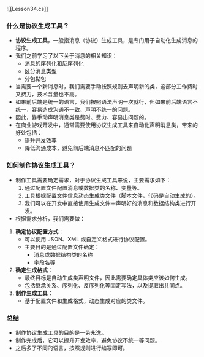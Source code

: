 ![[Lesson34.cs]]

### 什么是协议生成工具？
- **协议生成工具**，一般指消息（协议）生成工具，是专门用于自动化生成消息的程序。
- 我们之前学习了以下关于消息的相关知识：
    - 消息的序列化和反序列化
    - 区分消息类型
    - 分包黏包
- 当需要一个新消息时，我们需要手动按照规则去声明新的类，这部分工作费时又费力，技术含量也不高。
- 如果前后端是统一的语言，我们按照语法声明一次就行，但如果前后端语言不统一，容易造成沟通不一致、声明不统一的问题。
- 因此，靠手动声明消息类是费时、费力、容易出问题的。
- 在商业游戏开发中，通常需要使用协议生成工具来自动化声明消息类，带来的好处包括：
    - 提升开发效率
    - 降低沟通成本，避免前后端消息不匹配的问题

### 如何制作协议生成工具？
- 制作工具需要确定需求，对于协议生成工具来说，主要需求如下：
    1. 通过配置文件配置消息或数据类的名称、变量等。
    2. 工具根据配置文件信息动态生成类文件（脚本文件，代码是自动生成的）。
    3. 我们可以在开发中直接使用生成文件中声明好的消息和数据结构类进行开发。
- 根据需求分析，我们需要做：
1. **确定协议配置方式**：
    - 可以使用 JSON、XML 或自定义格式进行协议配置。
    - 主要目的是通过配置文件确定：
        - 消息或数据结构类的名称
        - 字段名等
2. **确定生成格式**：
    - 最终目标是自动生成类声明文件，因此需要确定具体类应该如何生成。
    - 包括继承关系、序列化、反序列化等固定写法，以及提取出共同点。
3. **制作生成工具**：
    - 基于配置文件和生成格式，动态生成对应的类文件。

### 总结
- 制作协议生成工具的目的是一劳永逸。
- 制作完成后，它可以提升开发效率，避免协议不统一等问题。
- 之后多了不同的语言，按照规则进行编写即可。